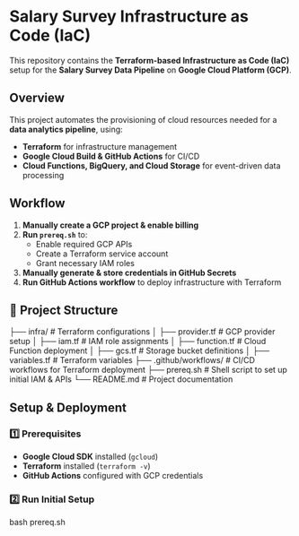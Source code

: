 # Salary Survey Infrastructure as Code (IaC)

This repository contains the **Terraform-based Infrastructure as Code (IaC)** setup for the **Salary Survey Data Pipeline** on **Google Cloud Platform (GCP)**.

## Overview
This project automates the provisioning of cloud resources needed for a **data analytics pipeline**, using:
- **Terraform** for infrastructure management
- **Google Cloud Build & GitHub Actions** for CI/CD
- **Cloud Functions, BigQuery, and Cloud Storage** for event-driven data processing

## Workflow
1. **Manually create a GCP project & enable billing**
2. **Run `prereq.sh`** to:
   - Enable required GCP APIs
   - Create a Terraform service account
   - Grant necessary IAM roles
3. **Manually generate & store credentials in GitHub Secrets**
4. **Run GitHub Actions workflow** to deploy infrastructure with Terraform

## 📂 Project Structure
├── infra/ # Terraform configurations
│ ├── provider.tf # GCP provider setup 
│ ├── iam.tf # IAM role assignments
│ ├── function.tf # Cloud Function deployment
│ ├── gcs.tf # Storage bucket definitions
│ ├── variables.tf # Terraform variables 
├── .github/workflows/ # CI/CD workflows for Terraform deployment 
├── prereq.sh # Shell script to set up initial IAM & APIs 
└── README.md # Project documentation


## Setup & Deployment
### **1️⃣ Prerequisites**
- **Google Cloud SDK** installed (`gcloud`)
- **Terraform** installed (`terraform -v`)
- **GitHub Actions** configured with GCP credentials

### **2️⃣ Run Initial Setup**
bash prereq.sh

